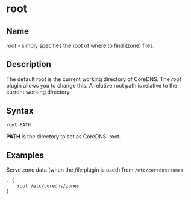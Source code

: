 # root

## Name

*root* - simply specifies the root of where to find (zone) files.

## Description

The default root is the current working directory of CoreDNS. The *root* plugin allows you to change
this. A relative root path is relative to the current working directory.

## Syntax

~~~ txt
root PATH
~~~

**PATH** is the directory to set as CoreDNS' root.

## Examples

Serve zone data (when the *file* plugin is used) from `/etc/coredns/zones`:

~~~ corefile
. {
    root /etc/coredns/zones
}
~~~
